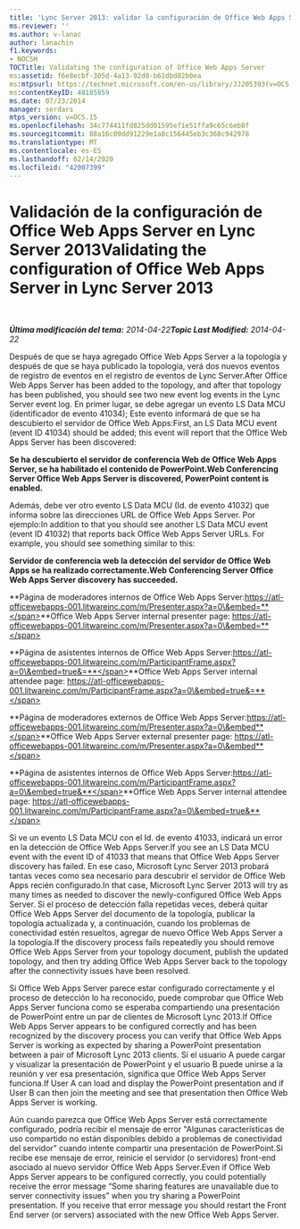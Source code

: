 ```yaml
---
title: 'Lync Server 2013: validar la configuración de Office Web Apps Server'
ms.reviewer: ''
ms.author: v-lanac
author: lanachin
f1.keywords:
- NOCSH
TOCTitle: Validating the configuration of Office Web Apps Server
ms:assetid: f6e8ecbf-305d-4a13-92d0-b61dbd82b0ea
ms:mtpsurl: https://technet.microsoft.com/en-us/library/JJ205393(v=OCS.15)
ms:contentKeyID: 48185859
ms.date: 07/23/2014
manager: serdars
mtps_version: v=OCS.15
ms.openlocfilehash: 34c774411fd825dd01595ef1e51ffa9c65c6eb8f
ms.sourcegitcommit: 88a16c09dd91229e1a8c156445eb3c360c942978
ms.translationtype: MT
ms.contentlocale: es-ES
ms.lasthandoff: 02/14/2020
ms.locfileid: "42007399"
---
```

<div data-xmlns="http://www.w3.org/1999/xhtml">

<div class="topic" data-xmlns="http://www.w3.org/1999/xhtml" data-msxsl="urn:schemas-microsoft-com:xslt" data-cs="http://msdn.microsoft.com/">

<div data-asp="http://msdn2.microsoft.com/asp">

# <a name="validating-the-configuration-of-office-web-apps-server-in-lync-server-2013"></a><span data-ttu-id="26070-102">Validación de la configuración de Office Web Apps Server en Lync Server 2013</span><span class="sxs-lookup"><span data-stu-id="26070-102">Validating the configuration of Office Web Apps Server in Lync Server 2013</span></span>

</div>

<div id="mainSection">

<div id="mainBody">

<span> </span>

<span data-ttu-id="26070-103">_**Última modificación del tema:** 2014-04-22_</span><span class="sxs-lookup"><span data-stu-id="26070-103">_**Topic Last Modified:** 2014-04-22_</span></span>

<span data-ttu-id="26070-104">Después de que se haya agregado Office Web Apps Server a la topología y después de que se haya publicado la topología, verá dos nuevos eventos de registro de eventos en el registro de eventos de Lync Server.</span><span class="sxs-lookup"><span data-stu-id="26070-104">After Office Web Apps Server has been added to the topology, and after that topology has been published, you should see two new event log events in the Lync Server event log.</span></span> <span data-ttu-id="26070-105">En primer lugar, se debe agregar un evento LS Data MCU (identificador de evento 41034); Este evento informará de que se ha descubierto el servidor de Office Web Apps:</span><span class="sxs-lookup"><span data-stu-id="26070-105">First, an LS Data MCU event (event ID 41034) should be added; this event will report that the Office Web Apps Server has been discovered:</span></span>

<span data-ttu-id="26070-106">**Se ha descubierto el servidor de conferencia Web de Office Web Apps Server, se ha habilitado el contenido de PowerPoint.**</span><span class="sxs-lookup"><span data-stu-id="26070-106">**Web Conferencing Server Office Web Apps Server is discovered, PowerPoint content is enabled.**</span></span>

<span data-ttu-id="26070-p102">Además, debe ver otro evento LS Data MCU (Id. de evento 41032) que informa sobre las direcciones URL de Office Web Apps Server. Por ejemplo:</span><span class="sxs-lookup"><span data-stu-id="26070-p102">In addition to that you should see another LS Data MCU event (event ID 41032) that reports back Office Web Apps Server URLs. For example, you should see something similar to this:</span></span>

<span data-ttu-id="26070-109">**Servidor de conferencia web la detección del servidor de Office Web Apps se ha realizado correctamente.**</span><span class="sxs-lookup"><span data-stu-id="26070-109">**Web Conferencing Server Office Web Apps Server discovery has succeeded.**</span></span>

<span data-ttu-id="26070-110">**Página de moderadores internos de Office Web Apps Server:https://atl-officewebapps-001.litwareinc.com/m/Presenter.aspx?a=0\&embed=**</span><span class="sxs-lookup"><span data-stu-id="26070-110">**Office Web Apps Server internal presenter page: https://atl-officewebapps-001.litwareinc.com/m/Presenter.aspx?a=0\&embed=**</span></span>

<span data-ttu-id="26070-111">**Página de asistentes internos de Office Web Apps Server:https://atl-officewebapps-001.litwareinc.com/m/ParticipantFrame.aspx?a=0\&embed=true&=**</span><span class="sxs-lookup"><span data-stu-id="26070-111">**Office Web Apps Server internal attendee page: https://atl-officewebapps-001.litwareinc.com/m/ParticipantFrame.aspx?a=0\&embed=true&=**</span></span>

<span data-ttu-id="26070-112">**Página de moderadores externos de Office Web Apps Server:https://atl-officewebapps-001.litwareinc.com/m/Presenter.aspx?a=0\&embed**</span><span class="sxs-lookup"><span data-stu-id="26070-112">**Office Web Apps Server external presenter page: https://atl-officewebapps-001.litwareinc.com/m/Presenter.aspx?a=0\&embed**</span></span>

<span data-ttu-id="26070-113">**Página de asistentes internos de Office Web Apps Server:https://atl-officewebapps-001.litwareinc.com/m/ParticipantFrame.aspx?a=0\&embed=true&**</span><span class="sxs-lookup"><span data-stu-id="26070-113">**Office Web Apps Server internal attendee page: https://atl-officewebapps-001.litwareinc.com/m/ParticipantFrame.aspx?a=0\&embed=true&**</span></span>

<span data-ttu-id="26070-114">Si ve un evento LS Data MCU con el Id. de evento 41033, indicará un error en la detección de Office Web Apps Server.</span><span class="sxs-lookup"><span data-stu-id="26070-114">If you see an LS Data MCU event with the event ID of 41033 that means that Office Web Apps Server discovery has failed.</span></span> <span data-ttu-id="26070-115">En ese caso, Microsoft Lync Server 2013 probará tantas veces como sea necesario para descubrir el servidor de Office Web Apps recién configurado.</span><span class="sxs-lookup"><span data-stu-id="26070-115">In that case, Microsoft Lync Server 2013 will try as many times as needed to discover the newly-configured Office Web Apps Server.</span></span> <span data-ttu-id="26070-116">Si el proceso de detección falla repetidas veces, deberá quitar Office Web Apps Server del documento de la topología, publicar la topología actualizada y, a continuación, cuando los problemas de conectividad estén resueltos, agregar de nuevo Office Web Apps Server a la topología.</span><span class="sxs-lookup"><span data-stu-id="26070-116">If the discovery process fails repeatedly you should remove Office Web Apps Server from your topology document, publish the updated topology, and then try adding Office Web Apps Server back to the topology after the connectivity issues have been resolved.</span></span>

<span data-ttu-id="26070-117">Si Office Web Apps Server parece estar configurado correctamente y el proceso de detección lo ha reconocido, puede comprobar que Office Web Apps Server funciona como se esperaba compartiendo una presentación de PowerPoint entre un par de clientes de Microsoft Lync 2013.</span><span class="sxs-lookup"><span data-stu-id="26070-117">If Office Web Apps Server appears to be configured correctly and has been recognized by the discovery process you can verify that Office Web Apps Server is working as expected by sharing a PowerPoint presentation between a pair of Microsoft Lync 2013 clients.</span></span> <span data-ttu-id="26070-118">Si el usuario A puede cargar y visualizar la presentación de PowerPoint y el usuario B puede unirse a la reunión y ver esa presentación, significa que Office Web Apps Server funciona.</span><span class="sxs-lookup"><span data-stu-id="26070-118">If User A can load and display the PowerPoint presentation and if User B can then join the meeting and see that presentation then Office Web Apps Server is working.</span></span>

<span data-ttu-id="26070-p105">Aún cuando parezca que Office Web Apps Server está correctamente configurado, podría recibir el mensaje de error "Algunas características de uso compartido no están disponibles debido a problemas de conectividad del servidor” cuando intente compartir una presentación de PowerPoint.Si recibe ese mensaje de error, reinicie el servidor (o servidores) front-end asociado al nuevo servidor Office Web Apps Server.</span><span class="sxs-lookup"><span data-stu-id="26070-p105">Even if Office Web Apps Server appears to be configured correctly, you could potentially receive the error message “Some sharing features are unavailable due to server connectivity issues” when you try sharing a PowerPoint presentation. If you receive that error message you should restart the Front End server (or servers) associated with the new Office Web Apps Server.</span></span>

</div>

<span> </span>

</div>

</div>

</div>


